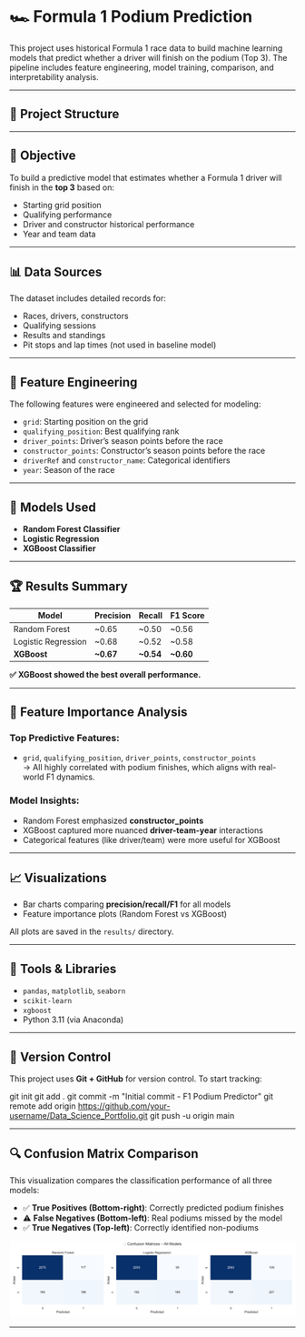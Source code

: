 # 🏎️ Formula 1 Podium Prediction

This project uses historical Formula 1 race data to build machine learning models that predict whether a driver will finish on the podium (Top 3). The pipeline includes feature engineering, model training, comparison, and interpretability analysis.

---

## 📁 Project Structure


---

## 🎯 Objective

To build a predictive model that estimates whether a Formula 1 driver will finish in the **top 3** based on:
- Starting grid position
- Qualifying performance
- Driver and constructor historical performance
- Year and team data

---

## 📊 Data Sources

The dataset includes detailed records for:
- Races, drivers, constructors
- Qualifying sessions
- Results and standings
- Pit stops and lap times (not used in baseline model)

---

## 🧠 Feature Engineering

The following features were engineered and selected for modeling:
- `grid`: Starting position on the grid
- `qualifying_position`: Best qualifying rank
- `driver_points`: Driver’s season points before the race
- `constructor_points`: Constructor’s season points before the race
- `driverRef` and `constructor_name`: Categorical identifiers
- `year`: Season of the race

---

## 🤖 Models Used

- **Random Forest Classifier**
- **Logistic Regression**
- **XGBoost Classifier**

---

## 🏆 Results Summary

| Model             | Precision | Recall | F1 Score |
|------------------|-----------|--------|----------|
| Random Forest     | ~0.65     | ~0.50  | ~0.56    |
| Logistic Regression | ~0.68   | ~0.52  | ~0.58    |
| **XGBoost**       | **~0.67** | **~0.54** | **~0.60** |

**✅ XGBoost showed the best overall performance.**

---

## 🧠 Feature Importance Analysis

### Top Predictive Features:
- `grid`, `qualifying_position`, `driver_points`, `constructor_points`  
→ All highly correlated with podium finishes, which aligns with real-world F1 dynamics.

### Model Insights:
- Random Forest emphasized **constructor_points**
- XGBoost captured more nuanced **driver-team-year** interactions
- Categorical features (like driver/team) were more useful for XGBoost

---

## 📈 Visualizations

- Bar charts comparing **precision/recall/F1** for all models
- Feature importance plots (Random Forest vs XGBoost)

All plots are saved in the `results/` directory.

---

## 🧰 Tools & Libraries

- `pandas`, `matplotlib`, `seaborn`
- `scikit-learn`
- `xgboost`
- Python 3.11 (via Anaconda)

---

## 📌 Version Control

This project uses **Git + GitHub** for version control. To start tracking:


git init
git add .
git commit -m "Initial commit - F1 Podium Predictor"
git remote add origin https://github.com/your-username/Data_Science_Portfolio.git
git push -u origin main

---

## 🔍 Confusion Matrix Comparison

This visualization compares the classification performance of all three models:

- ✅ **True Positives (Bottom-right)**: Correctly predicted podium finishes
- ⚠️ **False Negatives (Bottom-left)**: Real podiums missed by the model
- ✅ **True Negatives (Top-left)**: Correctly identified non-podiums

![Confusion Matrix Comparison](results/confusion_matrix_comparison.png)

---
